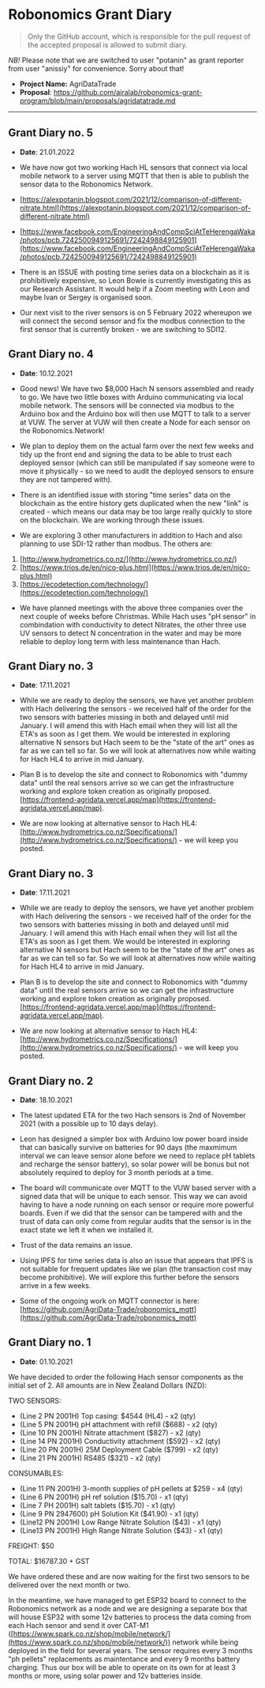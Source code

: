 # Robonomics Grant Diary

> Only the GitHub account, which is responsible for the pull request of the accepted proposal is allowed to submit diary.

*NB!* Please note that we are switched to user "potanin" as grant reporter from user "anissiy" for convenience. Sorry about that!

* **Project Name:** AgriDataTrade
* **Proposal**: https://github.com/airalab/robonomics-grant-program/blob/main/proposals/agridatatrade.md

---
## Grant Diary no. 5

* **Date**: 21.01.2022

* We have now got two working Hach HL sensors that connect via local mobile network to a server using MQTT that then is able to publish the sensor data to the Robonomics Network.

* [https://alexpotanin.blogspot.com/2021/12/comparison-of-different-nitrate.html](https://alexpotanin.blogspot.com/2021/12/comparison-of-different-nitrate.html)
* [https://www.facebook.com/EngineeringAndCompSciAtTeHerengaWaka/photos/pcb.7242500949125691/7242498849125901](https://www.facebook.com/EngineeringAndCompSciAtTeHerengaWaka/photos/pcb.7242500949125691/7242498849125901)

* There is an ISSUE with posting time series data on a blockchain as it is prohibitively expensive, so Leon Bowie is currently investigating this as our Research Assistant. It would help if a Zoom meeting with Leon and maybe Ivan or Sergey is organised soon.

* Our next visit to the river sensors is on 5 February 2022 whereupon we will connect the second sensor and fix the modbus connection to the first sensor that is currently broken - we are switching to SDI12.
 
## Grant Diary no. 4

* **Date**: 10.12.2021

* Good news! We have two $8,000 Hach N sensors assembled and ready to go. We have two little boxes with Arduino communicating via local mobile network. The sensors will be connected via modbus to the Arduino box and the Arduino box will then use MQTT to talk to a server at VUW. The server at VUW will then create a Node for each sensor on the Robonomics.Network!

* We plan to deploy them on the actual farm over the next few weeks and tidy up the front end and signing the data to be able to trust each deployed sensor (which can still be manipulated if say someone were to move it physically - so we need to audit the deployed sensors to ensure they are not tampered with).

* There is an identified issue with storing "time series" data on the blockchain as the entire history gets duplicated when the new "link" is created - which means our data may be too large really quickly to store on the blockchain. We are working through these issues.

* We are exploring 3 other manufacturers in addition to Hach and also planning to use SDI-12 rather than modbus. The others are:

1. [http://www.hydrometrics.co.nz/](http://www.hydrometrics.co.nz/)
2. [https://www.trios.de/en/nico-plus.html](https://www.trios.de/en/nico-plus.html)
3. [https://ecodetection.com/technology/](https://ecodetection.com/technology/)

* We have planned meetings with the above three companies over the next couple of weeks before Christmas. While Hach uses "pH sensor" in combindation with conductivity to detect Nitrates, the other three use UV sensors to detect N concentration in the water and may be more reliable to deploy long term with less maintenance than Hach.

## Grant Diary no. 3

* **Date**: 17.11.2021

* While we are ready to deploy the sensors, we have yet another problem with Hach delivering the sensors - we received half of the order for the two sensors with batteries missing in both and delayed until mid January. I will amend this with Hach email when they will list all the ETA's as soon as I get them. We would be interested in exploring alternative N sensors but Hach seem to be the "state of the art" ones as far as we can tell so far. So we will look at alternatives now while waiting for Hach HL4 to arrive in mid January.

* Plan B is to develop the site and connect to Robonomics with "dummy data" until the real sensors arrive so we can get the infrastructure working and explore token creation as originally proposed. [https://frontend-agridata.vercel.app/map](https://frontend-agridata.vercel.app/map).

* We are now looking at alternative sensor to Hach HL4: [http://www.hydrometrics.co.nz/Specifications/](http://www.hydrometrics.co.nz/Specifications/) - we will keep you posted.

## Grant Diary no. 3

* **Date**: 17.11.2021

* While we are ready to deploy the sensors, we have yet another problem with Hach delivering the sensors - we received half of the order for the two sensors with batteries missing in both and delayed until mid January. I will amend this with Hach email when they will list all the ETA's as soon as I get them. We would be interested in exploring alternative N sensors but Hach seem to be the "state of the art" ones as far as we can tell so far. So we will look at alternatives now while waiting for Hach HL4 to arrive in mid January.

* Plan B is to develop the site and connect to Robonomics with "dummy data" until the real sensors arrive so we can get the infrastructure working and explore token creation as originally proposed. [https://frontend-agridata.vercel.app/map](https://frontend-agridata.vercel.app/map).

* We are now looking at alternative sensor to Hach HL4: [http://www.hydrometrics.co.nz/Specifications/](http://www.hydrometrics.co.nz/Specifications/) - we will keep you posted.

## Grant Diary no. 2

* **Date**: 18.10.2021

* The latest updated ETA for the two Hach sensors is 2nd of November 2021 (with a possible up to 10 days delay).
* Leon has designed a simpler box with Arduino low power board inside that can basically survive on batteries for 90 days (the maxmimum interval we can leave sensor alone before we need to replace pH tablets and recharge the sensor battery), so solar power will be bonus but not absolutely required to deploy for 3 month periods at a time.
* The board will communicate over MQTT to the VUW based server with a signed data that will be unique to each sensor. This way we can avoid having to have a node running on each sensor or require more powerful boards. Even if we did that the sensor can be tampered with and the trust of data can only come from regular audits that the sensor is in the exact state we left it when we installed it.
* Trust of the data remains an issue.
* Using IPFS for time series data is also an issue that appears that IPFS is not suitable for frequent updates like we plan (the transaction cost may become prohibitive). We will explore this further before the sensors arrive in a few weeks.
* Some of the ongoing work on MQTT connector is here: [https://github.com/AgriData-Trade/robonomics_mqtt](https://github.com/AgriData-Trade/robonomics_mqtt)

## Grant Diary no. 1

* **Date**: 01.10.2021

We have decided to order the following Hach sensor components as the initial set of 2. All amounts are in New Zealand Dollars (NZD):

TWO SENSORS:

* (Line 2 PN 2001H) Top casing: $4544 (HL4) - x2 (qty)
* (Line 5 PN 2001H) pH attachment with refill ($688) - x2 (qty)
* (Line 10 PN 2001H) Nitrate attachment ($827) - x2 (qty)
* (Line 14 PN 2001H) Conductivity attachment ($592) - x2 (qty)
* (Line 20 PN 2001H) 25M Deployment Cable ($799) - x2 (qty)
* (Line 21 PN 2001H) RS485 ($321) - x2 (qty)

CONSUMABLES:

* (Line 11 PN 2001H) 3-month supplies of pH pellets at $259 - x4 (qty)
* (Line 6 PN 2001H) pH ref solution ($15.70) - x1 (qty)
* (Line 7 PH 2001H) salt tablets ($15.70) - x1 (qty)
* (Line 9 PN 2947600) pH Solution Kit ($41.90) - x1 (qty)
* (Line12 PN 2001H) Low Range Nitrate Solution ($43) - x1 (qty)
* (Line13 PN 2001H) High Range Nitrate Solution ($43) - x1 (qty)

FREIGHT: $50

TOTAL: $16787.30 + GST

We have ordered these and are now waiting for the first two sensors to be delivered over the next month or two.

In the meantime, we have managed to get ESP32 board to connect to the Robonomics network as a node and we are designing a separate box that will house ESP32 with some 12v batteries to process the data coming from each Hach sensor and send it over CAT-M1 ([https://www.spark.co.nz/shop/mobile/network/](https://www.spark.co.nz/shop/mobile/network/)) network while being deployed in the field for several years. The sensor requires every 3 months "ph pellets" replacements as maintentance and every 9 months battery charging. Thus our box will be able to operate on its own for at least 3 months or more, using solar power and 12v batteries inside.
